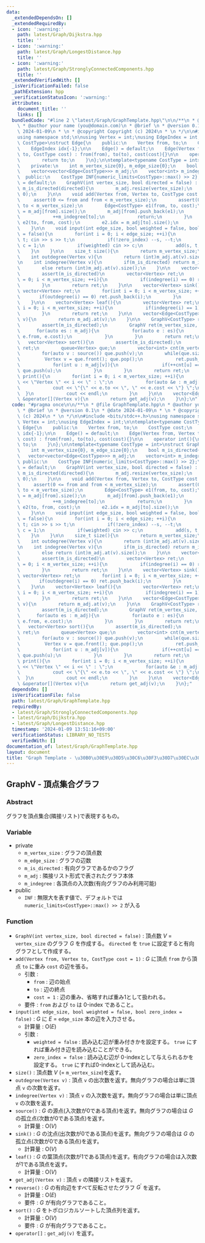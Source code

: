 ```yaml
---
data:
  _extendedDependsOn: []
  _extendedRequiredBy:
  - icon: ':warning:'
    path: latest/Graph/Dijkstra.hpp
    title: ''
  - icon: ':warning:'
    path: latest/Graph/LongestDistance.hpp
    title: ''
  - icon: ':warning:'
    path: latest/Graph/StronglyConnectedComponents.hpp
    title: ''
  _extendedVerifiedWith: []
  _isVerificationFailed: false
  _pathExtension: hpp
  _verificationStatusIcon: ':warning:'
  attributes:
    document_title: ''
    links: []
  bundledCode: "#line 2 \"latest/Graph/GraphTemplate.hpp\"\n\n/**\n * @file GraphTemplate.hpp\n\
    \ * @author your name (you@domain.com)\n * @brief \n * @version 0.1\n * @date\
    \ 2024-01-09\n * \n * @copyright Copyright (c) 2024\n * \n */\n\n#include <bits/stdc++.h>\n\
    using namespace std;\n\nusing Vertex = int;\nusing EdgeIndex = int;\n\ntemplate<typename\
    \ CostType>\nstruct Edge{\n    public:\n    Vertex from, to;\n    CostType cost;\n\
    \    EdgeIndex idx{-1};\n\n    Edge() = default;\n    Edge(Vertex from, Vertex\
    \ to, CostType cost) : from(from), to(to), cost(cost){}\n\n    operator int(){\n\
    \        return to;\n    }\n};\n\ntemplate<typename CostType = int>\nstruct GraphV{\n\
    \    private:\n    int m_vertex_size{0}, m_edge_size{0};\n    bool m_is_directed{false};\n\
    \    vector<vector<Edge<CostType>>> m_adj;\n    vector<int> m_indegree;\n\n  \
    \  public:\n    CostType INF{numeric_limits<CostType>::max() >> 2};\n\n    GraphV()\
    \ = default;\n    GraphV(int vertex_size, bool directed = false) : m_vertex_size(vertex_size),\
    \ m_is_directed(directed){\n        m_adj.resize(vertex_size);\n        m_indegree.resize(vertex_size,\
    \ 0);\n    }\n\n    void add(Vertex from, Vertex to, CostType cost = 1){\n   \
    \     assert(0 <= from and from < m_vertex_size);\n        assert(0 <= to and\
    \ to < m_vertex_size);\n        Edge<CostType> e1(from, to, cost);\n        e1.idx\
    \ = m_adj[from].size();\n        m_adj[from].push_back(e1);\n        if(m_is_directed){\n\
    \            ++m_indegree[to];\n            return;\n        }\n        Edge<CostType>\
    \ e2(to, from, cost);\n        e2.idx = m_adj[to].size();\n        m_adj[to].push_back(e2);\n\
    \    }\n\n    void input(int edge_size, bool weighted = false, bool zero_index\
    \ = false){\n        for(int i = 0; i < edge_size; ++i){\n            Vertex s,\
    \ t; cin >> s >> t;\n            if(!zero_index) --s, --t;\n            CostType\
    \ c = 1;\n            if(weighted) cin >> c;\n            add(s, t, c);\n    \
    \    }\n    }\n\n    size_t size(){\n        return m_vertex_size;\n    }\n\n\
    \    int outdegree(Vertex v){\n        return (int)m_adj.at(v).size();\n    }\n\
    \n    int indegree(Vertex v){\n        if(m_is_directed) return m_indegree.at(v);\n\
    \        else return (int)m_adj.at(v).size();\n    }\n\n    vector<Vertex> source(){\n\
    \        assert(m_is_directed)\n        vector<Vertex> ret;\n        for(int i\
    \ = 0; i < m_vertex_size; ++i){\n            if(indegree(i) == 0) ret.push_back(i);\n\
    \        }\n        return ret;\n    }\n\n    vector<Vertex> sink(){\n       \
    \ vector<Vertex> ret;\n        for(int i = 0; i < m_vertex_size; ++i){\n     \
    \       if(outdegree(i) == 0) ret.push_back(i);\n        }\n        return ret;\n\
    \    }\n\n    vector<Vertex> leaf(){\n        vector<Vertex> ret;\n        for(int\
    \ i = 0; i < m_vertex_size; ++i){\n            if(indegree(i) == 1) ret.push_back(i);\n\
    \        }\n        return ret;\n    }\n\n    vector<Edge<CostType>> &get_adj(Vertex\
    \ v){\n        return m_adj.at(v);\n    }\n\n    GraphV<CostType> reverse(){\n\
    \        assert(m_is_directed);\n        GraphV ret(m_vertex_size, true);\n  \
    \      for(auto es : m_adj){\n            for(auto e : es){\n                ret.add(e.to,\
    \ e.from, e.cost);\n            }\n        }\n        return ret;\n    }\n\n \
    \   vector<Vertex> sort(){\n        assert(m_is_directed);\n        vector<Vertex>\
    \ ret;\n        queue<Vertex> que;\n        vector<int> cnt(m_vertex_size, 0);\n\
    \        for(auto v : source()) que.push(v);\n        while(que.size()){\n   \
    \         Vertex v = que.front(); que.pop();\n            ret.push_back(v);\n\
    \            for(int u : m_adj[v]){\n                if(++cnt[u] == indegree(u))\
    \ que.push(u);\n            }\n        }\n        return ret;\n    }\n\n    void\
    \ print(){\n        for(int i = 0; i < m_vertex_size; ++i){\n            cout\
    \ << \"Vertex \" << i << \" : \";\n            for(auto &e : m_adj[i]){\n    \
    \            cout << \"{\" << e.to << \", \" << e.cost << \"} \";\n          \
    \  }\n            cout << endl;\n        }\n    }\n\n    vector<Edge<CostType>>\
    \ &operator[](Vertex v){\n        return get_adj(v);\n    }\n};\n"
  code: "#pragma once\n\n/**\n * @file GraphTemplate.hpp\n * @author your name (you@domain.com)\n\
    \ * @brief \n * @version 0.1\n * @date 2024-01-09\n * \n * @copyright Copyright\
    \ (c) 2024\n * \n */\n\n#include <bits/stdc++.h>\nusing namespace std;\n\nusing\
    \ Vertex = int;\nusing EdgeIndex = int;\n\ntemplate<typename CostType>\nstruct\
    \ Edge{\n    public:\n    Vertex from, to;\n    CostType cost;\n    EdgeIndex\
    \ idx{-1};\n\n    Edge() = default;\n    Edge(Vertex from, Vertex to, CostType\
    \ cost) : from(from), to(to), cost(cost){}\n\n    operator int(){\n        return\
    \ to;\n    }\n};\n\ntemplate<typename CostType = int>\nstruct GraphV{\n    private:\n\
    \    int m_vertex_size{0}, m_edge_size{0};\n    bool m_is_directed{false};\n \
    \   vector<vector<Edge<CostType>>> m_adj;\n    vector<int> m_indegree;\n\n   \
    \ public:\n    CostType INF{numeric_limits<CostType>::max() >> 2};\n\n    GraphV()\
    \ = default;\n    GraphV(int vertex_size, bool directed = false) : m_vertex_size(vertex_size),\
    \ m_is_directed(directed){\n        m_adj.resize(vertex_size);\n        m_indegree.resize(vertex_size,\
    \ 0);\n    }\n\n    void add(Vertex from, Vertex to, CostType cost = 1){\n   \
    \     assert(0 <= from and from < m_vertex_size);\n        assert(0 <= to and\
    \ to < m_vertex_size);\n        Edge<CostType> e1(from, to, cost);\n        e1.idx\
    \ = m_adj[from].size();\n        m_adj[from].push_back(e1);\n        if(m_is_directed){\n\
    \            ++m_indegree[to];\n            return;\n        }\n        Edge<CostType>\
    \ e2(to, from, cost);\n        e2.idx = m_adj[to].size();\n        m_adj[to].push_back(e2);\n\
    \    }\n\n    void input(int edge_size, bool weighted = false, bool zero_index\
    \ = false){\n        for(int i = 0; i < edge_size; ++i){\n            Vertex s,\
    \ t; cin >> s >> t;\n            if(!zero_index) --s, --t;\n            CostType\
    \ c = 1;\n            if(weighted) cin >> c;\n            add(s, t, c);\n    \
    \    }\n    }\n\n    size_t size(){\n        return m_vertex_size;\n    }\n\n\
    \    int outdegree(Vertex v){\n        return (int)m_adj.at(v).size();\n    }\n\
    \n    int indegree(Vertex v){\n        if(m_is_directed) return m_indegree.at(v);\n\
    \        else return (int)m_adj.at(v).size();\n    }\n\n    vector<Vertex> source(){\n\
    \        assert(m_is_directed)\n        vector<Vertex> ret;\n        for(int i\
    \ = 0; i < m_vertex_size; ++i){\n            if(indegree(i) == 0) ret.push_back(i);\n\
    \        }\n        return ret;\n    }\n\n    vector<Vertex> sink(){\n       \
    \ vector<Vertex> ret;\n        for(int i = 0; i < m_vertex_size; ++i){\n     \
    \       if(outdegree(i) == 0) ret.push_back(i);\n        }\n        return ret;\n\
    \    }\n\n    vector<Vertex> leaf(){\n        vector<Vertex> ret;\n        for(int\
    \ i = 0; i < m_vertex_size; ++i){\n            if(indegree(i) == 1) ret.push_back(i);\n\
    \        }\n        return ret;\n    }\n\n    vector<Edge<CostType>> &get_adj(Vertex\
    \ v){\n        return m_adj.at(v);\n    }\n\n    GraphV<CostType> reverse(){\n\
    \        assert(m_is_directed);\n        GraphV ret(m_vertex_size, true);\n  \
    \      for(auto es : m_adj){\n            for(auto e : es){\n                ret.add(e.to,\
    \ e.from, e.cost);\n            }\n        }\n        return ret;\n    }\n\n \
    \   vector<Vertex> sort(){\n        assert(m_is_directed);\n        vector<Vertex>\
    \ ret;\n        queue<Vertex> que;\n        vector<int> cnt(m_vertex_size, 0);\n\
    \        for(auto v : source()) que.push(v);\n        while(que.size()){\n   \
    \         Vertex v = que.front(); que.pop();\n            ret.push_back(v);\n\
    \            for(int u : m_adj[v]){\n                if(++cnt[u] == indegree(u))\
    \ que.push(u);\n            }\n        }\n        return ret;\n    }\n\n    void\
    \ print(){\n        for(int i = 0; i < m_vertex_size; ++i){\n            cout\
    \ << \"Vertex \" << i << \" : \";\n            for(auto &e : m_adj[i]){\n    \
    \            cout << \"{\" << e.to << \", \" << e.cost << \"} \";\n          \
    \  }\n            cout << endl;\n        }\n    }\n\n    vector<Edge<CostType>>\
    \ &operator[](Vertex v){\n        return get_adj(v);\n    }\n};"
  dependsOn: []
  isVerificationFile: false
  path: latest/Graph/GraphTemplate.hpp
  requiredBy:
  - latest/Graph/StronglyConnectedComponents.hpp
  - latest/Graph/Dijkstra.hpp
  - latest/Graph/LongestDistance.hpp
  timestamp: '2024-01-09 13:51:16+09:00'
  verificationStatus: LIBRARY_NO_TESTS
  verifiedWith: []
documentation_of: latest/Graph/GraphTemplate.hpp
layout: document
title: "Graph Template - \u30B0\u30E9\u30D5\u30C6\u30F3\u30D7\u30EC\u30FC\u30C8"
---
```


<script type="text/javascript" async src="https://cdnjs.cloudflare.com/ajax/libs/mathjax/2.7.7/MathJax.js?config=TeX-MML-AM_CHTML">
</script>
<script type="text/x-mathjax-config">
 MathJax.Hub.Config({
 tex2jax: {
 inlineMath: [['$', '$'] ],
 displayMath: [ ['$$','$$'], ["\\[","\\]"] ]
 }
 });
</script>

## GraphV - 頂点集合グラフ

### Abstract

グラフを頂点集合(隣接リスト)で表現するもの。

### Variable

- private
    - `m_vertex_size` : グラフの頂点数
    - `m_edge_size` : グラフの辺数
    - `m_is_directed` : 有向グラフであるかのフラグ
    - `m_adj` : 隣接リスト形式で表されたグラフ本体
    - `m_indegree` : 各頂点の入次数(有向グラフのみ利用可能)
- public
    - `INF` : 無限大を表す値で、デフォルトでは `numeric_limits<CostType>::max() >> 2` が入る

### Function

- `GraphV(int vertex_size, bool directed = false)` : 頂点数 $V$ = `vertex_size` のグラフ $G$ を作成する。 `directed` を `true` に設定すると有向グラフとして作成する。
- `add(Vertex from, Vertex to, CostType cost = 1)` : $G$ に頂点 `from` から頂点 `to` に重み `cost` の辺を張る。
    - 引数 :
        - `from` : 辺の始点
        - `to` : 辺の終点
        - `cost = 1` : 辺の重み、省略すれば重み1として扱われる。
    - 要件 : `from` および `to` は 0-index であること。
- `input(int edge_size, bool weighted = false, bool zero_index = false)` : $G$ に $E$ = `edge_size` 本の辺を入力させる。
    - 計算量 : $\textrm{O}(E)$
    - 引数 :
        - `weighted = false` : 読み込む辺が重み付きかを設定する。 `true` にすれば重み付き辺を読み込むことができる。
        - `zero_index = false` : 読み込む辺が 0-indexとして与えられるかを設定する。 `true` にすれば0-indexとして読み込む。
- `size()` : 頂点数 $V$ (= `m_vertex_size`)を返す。
- `outdegree(Vertex v)` : 頂点 `v` の出次数を返す。無向グラフの場合は単に頂点 `v` の次数を返す。
- `indegree(Vertex v)` : 頂点 `v` の入次数を返す。無向グラフの場合は単に頂点 `v` の次数を返す。
- `source()` : $G$ の源点(入次数が0である頂点)を返す。無向グラフの場合は $G$ の孤立点(次数が0である頂点)を返す。
    - 計算量 : $\textrm{O}(V)$
- `sink()` : $G$ の沈点(出次数が0である頂点)を返す。無向グラフの場合は $G$ の孤立点(次数が0である頂点)を返す。
    - 計算量 : $\textrm{O}(V)$
- `leaf()` : $G$ の葉頂点(次数が1である頂点)を返す。有向グラフの場合は入次数が1である頂点を返す。
    - 計算量 : $\textrm{O}(V)$
- `get_adj(Vertex v)` : 頂点 `v` の隣接リストを返す。
- `reverse()` : $G$ の有向辺をすべて反転させたグラフ $G^\prime$ を返す。
    - 計算量 : $\textrm{O}(E)$
    - 要件 : $G$ が有向グラフであること。
- `sort()` : $G$ をトポロジカルソートした頂点列を返す。
    - 計算量 : $\textrm{O}(V)$
    - 要件 : $G$ が有向グラフであること。   
- `operator[]` : `get_adj(v)` を返す。
